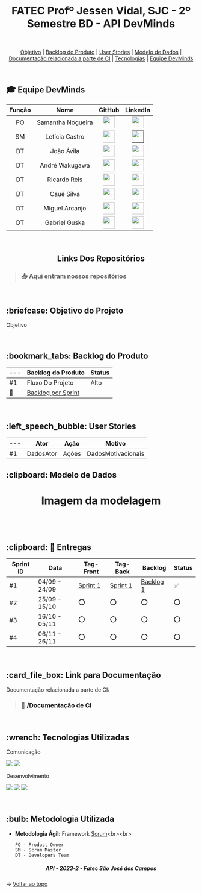 <br id="topo">
<p align="center">
<h1 align="center"> FATEC Profº Jessen Vidal, SJC - 2º Semestre BD - API DevMinds </h1>
<br>
<p align="center">
    <a href="#Objetivo">Objetivo</a>  |  
    <a href="#backlog">Backlog do Produto</a>  |
    <a href="#userstories">User Stories</a>  |
    <a href="#modelo">Modelo de Dados</a>  |
    <a href="#links">Documentação relacionada a parte de CI</a>  |  
    <a href="#tecnologias">Tecnologias</a>  |  
    <a href="#equipe">Equipe DevMinds</a>
</p>
<br>
<div id='equipe'>
<h2> 🎓 Equipe DevMinds</h2>
    

| Função | Nome | GitHub | LinkedIn |
| :---: | :---: | :---: | :---: |
| PO | Samantha Nogueira | [<img height="32" width="32" src="https://cdn.simpleicons.org/github" />](https://github.com/samrln)| [<img height="32" width="32" src="https://cdn.simpleicons.org/linkedin" />](https://www.linkedin.com/in/samrln/) |
| SM | Letícia Castro | [<img height="32" width="32" src="https://cdn.simpleicons.org/github" />](https://github.com/castroleticia)| [<img height="32" width="32" src="https://cdn.simpleicons.org/linkedin" />]() |
| DT | João Ávila | [<img height="32" width="32" src="https://cdn.simpleicons.org/github" />](https://github.com/avilajp)| [<img height="32" width="32" src="https://cdn.simpleicons.org/linkedin" />](https://www.linkedin.com/in/joão-pedro-ávila-83a10a225/) |
| DT | André Wakugawa | [<img height="32" width="32" src="https://cdn.simpleicons.org/github" />](https://github.com/AndreWakugawa)| [<img height="32" width="32" src="https://cdn.simpleicons.org/linkedin" />](https://www.linkedin.com/in/andr%C3%A9-wakugawa-b07527182/) |
| DT | Ricardo Reis | [<img height="32" width="32" src="https://cdn.simpleicons.org/github" />](https://github.com/RicardoReis5)| [<img height="32" width="32" src="https://cdn.simpleicons.org/linkedin" />](https://www.linkedin.com/in/ricardo-reis-78a0b7271/)
| DT | Cauê Silva | [<img height="32" width="32" src="https://cdn.simpleicons.org/github" />](https://github.com/CauevSilv)| [<img height="32" width="32" src="https://cdn.simpleicons.org/linkedin" />](https://www.linkedin.com/in/cau%C3%AA-vieira-ba62b4244/) |
| DT | Miguel Arcanjo | [<img height="32" width="32" src="https://cdn.simpleicons.org/github" />](https://github.com/MiguelArc01)| [<img height="32" width="32" src="https://cdn.simpleicons.org/linkedin" />](https://www.linkedin.com/in/miguel-arcanjo-%C3%A1vila-872637230) |
| DT | Gabriel Guska | [<img height="32" width="32" src="https://cdn.simpleicons.org/github"/>](https://github.com/GabrielBartolomeu1)| [<img height="32" width="32" src="https://cdn.simpleicons.org/linkedin" />](https://www.linkedin.com/in/gabiel-guska-5860a1271)|

<br>
<h2 align="center"> Links Dos Repositórios </h2>
	
> ### :outbox_tray: Aqui entram nossos repositórios

<br>
<span id="Objetivo">
<h2> :briefcase: Objetivo do Projeto </h2>
<p>Objetivo</p>

<br>

<span id="backlog">
<h2> :bookmark_tabs: Backlog do Produto </h2>

--- | Backlog do Produto | Status |
----|------------------- | ------
#1 | Fluxo Do Projeto | Alto |
🔗 | [Backlog por Sprint](https://google.com/) | 
<br>

<span id="userstories">
<h2> :left_speech_bubble: User Stories </h2>

--- | Ator | Ação | Motivo
----|------|------|--------
#1 | DadosAtor | Ações | DadosMotivacionais
	
	
<span id="modelo">
<h2> :clipboard: Modelo de Dados</h2>
<h1 align="center">
  <p>Imagem da modelagem</p>
<img src = ""></h1>
<br>

<h2> :clipboard: 🎯 Entregas</h2>

Sprint ID | Data | Tag-Front | Tag-Back | Backlog | Status
----------|------|-----|-----|---------|--------
#1 | 04/09 - 24/09 |[Sprint 1](https://github.com/)|[Sprint 1](https://github.com/) | [Backlog 1](https://google.com) |:white_check_mark:|
#2 | 25/09 - 15/10 |:o:|:o:|:o:|:o:|
#3 | 16/10 - 05/11 |:o:|:o:|:o:|:o:|
#4 | 06/11 - 26/11 |:o:|:o:|:o:|:o:|
<br>

<span id="links">
<h2>:card_file_box: Link para Documentação</h2>

Documentação relacionada a parte de CI:
<br>
> ### 📁 <a href="">/Documentação de CI</a>

<br>
<span id="tecnologias">
  <h2>:wrench: Tecnologias Utilizadas</h2>
<p>
  <p> Comunicação <p>
    <img src="https://img.shields.io/badge/Discord-CED4DA?style=for-the-badge&logo=discord&logoColor=5865F2"/> 
    <img src="https://img.shields.io/badge/Trello-CED4DA?style=for-the-badge&logo=trello&logoColor=0052CC"/>
  <p> Desenvolvimento <p>
    <img src="https://img.shields.io/badge/Figma-CED4DA?style=for-the-badge&logo=figma&logoColor=F24E1E"/>
    <img src="https://img.shields.io/badge/MySQL-CED4DA?style=for-the-badge&logo=mysql&logoColor=4479A1"/>
    <img src="https://img.shields.io/badge/ClickUp-CED4DA?style=for-the-badge&logo=clickup&logoColor=0082FC"/>
    <br>
</p>
<br>
	
<h2>:bulb: Metodologia Utilizada</h2>

* **Metodologia Ágil:** Framework [Scrum](https://blog.contaazul.com/metodologia-scrum#:~:text=a%20planilha%20agora-,O%20que%20%C3%A9%20a%20metodologia%20Scrum,desenvolvedores%20de%20softwares%20e%20sistemas.)<br><br>

	`PO - Product Owner`<br>
	`SM - Scrum Master`<br>
	`DT - Developers Team`  

</div>
 
 <h5 align="center">  API - 2023-2 - Fatec São José dos Campos </h5>
 
 → [Voltar ao topo](#topo)
